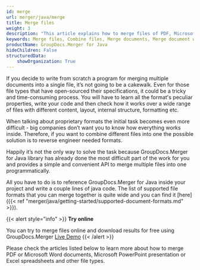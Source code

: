 ```yaml
---
id: merge
url: merger/java/merge
title: Merge files
weight: 3
description: "This article explains how to merge files of PDF, Microsoft Word, Excel and PowerPoint and other formats using GroupDocs.Merger for Java API."
keywords: Merge files, Combine files, Merge documents, Merge document with GroupDocs.Merger for Java
productName: GroupDocs.Merger for Java
hideChildren: False
structuredData:
    showOrganization: True
---
```


If you decide to write from scratch a program for merging multiple documents into a single file, it’s not going to be a cakewalk. Even for those file types that have open-sourced their specifications, it could be a tricky and time-consuming process. You will have to learn all the format's peculiar properties, write your code and then check how it works over a wide range of files with different content, layout, internal structure, formatting etc.

When talking about proprietary formats the initial task becomes even more difficult - big companies don’t want you to know how everything works inside. Therefore, if you want to combine different files into one the possible solution is to reverse engineer needed formats.

Happily it’s not the only way to solve the task because GroupDocs.Merger for Java library has already done the most difficult part of the work for you and provides a simple and convenient API to merge multiple files into one programmatically.

All you have to do is to reference GroupDocs.Merger for Java inside your project and write a couple lines of java code. The list of supported file formats that you can merge together is quite wide and you can find it [here]({{< ref "merger/java/getting-started/supported-document-formats.md" >}}).
  
{{< alert style="info" >}}
**Try online**  
  
You can try to merge files online and download results for free using GroupDocs.Merger [Live Demo](https://products.groupdocs.app/merger)
{{< /alert >}}

Please check the articles listed below to learn more about how to merge PDF or Microsoft Word documents, Microsoft PowerPoint presentation or Excel spreadsheets and other file types.
